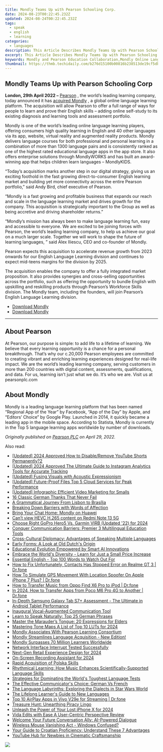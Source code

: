 ```yaml
---
title: Mondly Teams Up with Pearson Schooling Corp.
date: 2024-08-23T00:22:45.232Z
updated: 2024-08-24T00:22:45.232Z
tags:
  - speak
  - english
  - learning
categories:
  - languages
description: This Article Describes Mondly Teams Up with Pearson Schooling Corp.
excerpt: This Article Describes Mondly Teams Up with Pearson Schooling Corp.
keywords: Mondly and Pearson Education Collaboration,Mondly Online Language Learning Partnership,Mondly Enhances Educational Services Through Pearson,Integrated Language Learning Platforms,Innovative Educational Technology,Pearson Schooling's Expansion Into Online Language Tutoring (Mondly),Comprehensive Education Solutions
thumbnail: https://thmb.techidaily.com/b276d15100b00816b238513de19cf5dbb90f578402c4c455ac709e533cfa60c1.jpg
---
```


## Mondly Teams Up with Pearson Schooling Corp

**London, 29th April 2022 –** [Pearson](https://www.pearson.com/) , the world’s leading learning company, today announced it has [acquired Mondly](https://plc.pearson.com/en-US/news/pearson-acquires-leading-online-language-learning-platform) , a global online language learning platform. The acquisition will allow Pearson to offer a full range of ways for people to learn and prove their English skills – adding online self-study to its existing diagnosis and learning tools and assessment portfolio.

 Mondly is one of the world’s leading online language learning players, offering consumers high quality learning in English and 40 other languages via its app, website, virtual reality and augmented reality products. Mondly delivers language courses for both professional and personal learning in a combination of more than 1300 language pairs and is consistently ranked as one of the highest rated educational language apps in the app store. It also offers enterprise solutions through MondlyWORKS and has built an award-winning app that helps children learn languages – MondlyKIDS.

 “Today’s acquisition marks another step in our digital strategy, giving us an exciting foothold in the fast growing direct-to-consumer English learning market and building yet more connectivity across the entire Pearson portfolio,” said Andy Bird, chief executive of Pearson.

 “Mondly is a fast growing and profitable business that expands our reach and scale in the language learning market and drives growth for the company. This acquisition is strategically important to the Group as well as being accretive and driving shareholder returns.”

 “Mondly’s mission has always been to make language learning fun, easy and accessible to everyone. We are excited to be joining forces with Pearson, the world’s leading learning company, to help us achieve our goal on a much larger scale. Together we will work to shape the future of learning languages, ” said Alex Iliescu, CEO and co-founder of Mondly.

 Pearson expects this acquisition to accelerate revenue growth from 2023 onwards for our English Language Learning division and continues to expect mid-teens margins for the division by 2025.

 The acquisition enables the company to offer a fully integrated market proposition. It also provides synergies and cross-selling opportunities across the portfolio, such as offering the opportunity to bundle English with upskilling and reskilling products through Pearson’s Workforce Skills division. The Mondly team, including the founders, will join Pearson’s English Language Learning division.

* [Download Mondly](https://www.facebook.com/sharer/sharer.php?u=https%3A%2F%2Fwww.mondly.com%2Fblog%2Fmondly-joins-pearson%2F&t=Mondly+Joins+Pearson "Share on Facebook")
* [Download Mondly](https://shop.mondly.com/affiliate.php?ACCOUNT=ATISTUDI&AFFILIATE=108875&PATH=https://www.mondly.com?AFFILIATE=108875)

---

## **About Pearson**

 At Pearson, our purpose is simple: to add life to a lifetime of learning. We believe that every learning opportunity is a chance for a personal breakthrough. That’s why our c.20,000 Pearson employees are committed to creating vibrant and enriching learning experiences designed for real-life impact. We are the world’s leading learning company, serving customers in more than 200 countries with digital content, assessments, qualifications, and data. For us, learning isn’t just what we do. It’s who we are. Visit us at pearsonplc.com

## **About Mondly**

 Mondly is a leading language learning platform that has been named “Regional App of the Year” by Facebook, “App of the Day” by Apple, and “Editors’ Choice” by Google Play. Launched in 2014, it quickly became a leading app in the mobile space. According to Statista, Mondly is currently in the Top 5 language learning apps worldwide by number of downloads.

 _Originally published on [Pearson PLC](https://plc.pearson.com/en-US/news/pearson-acquires-leading-online-language-learning-platform) on April 29, 2022._

<ins class="adsbygoogle"
     style="display:block"
     data-ad-format="autorelaxed"
     data-ad-client="ca-pub-7571918770474297"
     data-ad-slot="1223367746"></ins>



<ins class="adsbygoogle"
     style="display:block"
     data-ad-client="ca-pub-7571918770474297"
     data-ad-slot="8358498916"
     data-ad-format="auto"
     data-full-width-responsive="true"></ins>





<span class="atpl-alsoreadstyle">Also read:</span>
<div><ul>
<li><a href="https://eaxpv-info.techidaily.com/updated-2024-approved-how-to-disableremove-youtube-shorts-permanently2/"><u>[Updated] 2024 Approved  How to Disable/Remove YouTube Shorts Permanently?2</u></a></li>
<li><a href="https://instagram-video-files.techidaily.com/updated-2024-approved-the-ultimate-guide-to-instagram-analytics-tools-for-accurate-tracking/"><u>[Updated] 2024 Approved  The Ultimate Guide to Instagram Analytics Tools for Accurate Tracking</u></a></li>
<li><a href="https://some-knowledge.techidaily.com/updated-fusing-visuals-with-acoustic-expressionism/"><u>[Updated] Fusing Visuals with Acoustic Expressionism</u></a></li>
<li><a href="https://some-knowledge.techidaily.com/updated-future-proof-files-top-5-cloud-services-for-peak-performance/"><u>[Updated] Future-Proof Files  Top 5 Cloud Services for Peak Performance</u></a></li>
<li><a href="https://facebook-video-footage.techidaily.com/updated-infographic-efficient-video-marketing-for-smalls/"><u>[Updated] Infographic  Efficient Video Marketing for Smalls</u></a></li>
<li><a href="https://mondly-stories.techidaily.com/16-classic-german-thanks-that-never-fail/"><u>16 Classic German Thanks That Never Fail</u></a></li>
<li><a href="https://mondly-stories.techidaily.com/a-grammatical-journey-from-lisbon-to-brasilia/"><u>A Grammatical Journey From Lisbon to Brasília</u></a></li>
<li><a href="https://mondly-stories.techidaily.com/breaking-down-barriers-with-words-of-affection/"><u>Breaking Down Barriers with Words of Affection</u></a></li>
<li><a href="https://mondly-stories.techidaily.com/bring-your-chat-home-mondly-on-huawei/"><u>Bring Your Chat Home: Mondly on Huawei</u></a></li>
<li><a href="https://phone-solutions.techidaily.com/can-t-view-hevc-h-265-content-on-redmi-note-13-5g-by-aiseesoft-video-converter-play-hevc-video-on-android/"><u>Can’t view HEVC H.265 content on Redmi Note 13 5G</u></a></li>
<li><a href="https://fox-friendly.techidaily.com/choose-right-gopro-hero5-vs-garmin-virb-updated-22-for-2024/"><u>Choose Right  GoPro Hero5 Vs. Garmin VIRB (Updated '22) for 2024</u></a></li>
<li><a href="https://mondly-stories.techidaily.com/conquer-communication-barriers-premier-3-multilingual-education-tools/"><u>Conquer Communication Barriers: Premier 3 Multilingual Education Tools</u></a></li>
<li><a href="https://mondly-stories.techidaily.com/cross-cultural-diplomacy-advantages-of-speaking-multiple-languages/"><u>Cross-Cultural Diplomacy: Advantages of Speaking Multiple Languages</u></a></li>
<li><a href="https://mondly-stories.techidaily.com/early-forms-a-look-at-old-dutchs-origin/"><u>Early Forms: A Look at Old Dutch's Origin</u></a></li>
<li><a href="https://mondly-stories.techidaily.com/educational-evolution-empowered-by-smart-ai-innovations/"><u>Educational Evolution Empowered by Smart AI Innovations</u></a></li>
<li><a href="https://mondly-stories.techidaily.com/1719577717302-embrace-the-worlds-diversity-learn-for-just-a-small-price-increase/"><u>Embrace the World's Diversity - Learn for Just a Small Price Increase</u></a></li>
<li><a href="https://mondly-stories.techidaily.com/essential-english-top-100-words-to-watch-out-for/"><u>Essential English - Top 100 Words to Watch Out For</u></a></li>
<li><a href="https://fix-guide.techidaily.com/how-to-fix-unfortunately-contacts-has-stopped-error-on-realme-gt-3-drfone-by-drfone-fix-android-problems-fix-android-problems/"><u>How to Fix Unfortunately, Contacts Has Stopped Error on Realme GT 3 | Dr.fone</u></a></li>
<li><a href="https://fake-location.techidaily.com/how-to-simulate-gps-movement-with-location-spoofer-on-apple-iphone-7-plus-drfone-by-drfone-virtual-ios/"><u>How To Simulate GPS Movement With Location Spoofer On Apple iPhone 7 Plus? | Dr.fone</u></a></li>
<li><a href="https://android-transfer.techidaily.com/how-to-transfer-music-from-oppo-find-x6-pro-to-ipod-drfone-by-drfone-transfer-from-android-transfer-from-android/"><u>How to Transfer Music from Oppo Find X6 Pro to iPod | Dr.fone</u></a></li>
<li><a href="https://android-transfer.techidaily.com/in-2024-how-to-transfer-apps-from-poco-m6-pro-4g-to-another-drfone-by-drfone-transfer-from-android-transfer-from-android/"><u>In 2024, How to Transfer Apps from Poco M6 Pro 4G to Another | Dr.fone</u></a></li>
<li><a href="https://buynow-info.techidaily.com/in-depth-samsung-galaxy-tab-s7plus-assessment-the-ultimate-in-android-tablet-performance/"><u>In-Depth Samsung Galaxy Tab S7+ Assessment - The Ultimate in Android Tablet Performance</u></a></li>
<li><a href="https://mondly-stories.techidaily.com/inaugural-vocal-augmented-communication-tool/"><u>Inaugural Vocal-Augmented Communication Tool</u></a></li>
<li><a href="https://mondly-stories.techidaily.com/learn-to-speak-naturally-top-25-german-phrases/"><u>Learn to Speak Naturally: Top 25 German Phrases</u></a></li>
<li><a href="https://mondly-stories.techidaily.com/master-the-marauders-tongue-20-expressions-for-elders/"><u>Master the Marauder’s Tongue: 20 Expressions for Elders</u></a></li>
<li><a href="https://extra-skills.techidaily.com/mastering-tone-maps-a-list-of-top-10-luts-for-2024/"><u>Mastering Tone Maps  A List of Top 10 LUTs for 2024</u></a></li>
<li><a href="https://mondly-stories.techidaily.com/mondly-associates-with-pearson-learning-consortium/"><u>Mondly Associates With Pearson Learning Consortium</u></a></li>
<li><a href="https://mondly-stories.techidaily.com/mondly-streamlines-language-acquisition-new-edition/"><u>Mondly Streamlines Language Acquisition - New Edition!</u></a></li>
<li><a href="https://mondly-stories.techidaily.com/mondly-surpasses-70-million-learners-worldwide/"><u>Mondly Surpasses 70 Million Learners Worldwide</u></a></li>
<li><a href="https://driver-error.techidaily.com/network-interface-interrupt-tested-successfully/"><u>Network Interface Interrupt Tested Successfully</u></a></li>
<li><a href="https://fox-blue.techidaily.com/next-gen-retail-experience-design-for-2024/"><u>Next-Gen Retail Experience Design for 2024</u></a></li>
<li><a href="https://visual-screen-recording.techidaily.com/on-screen-recording-assistant-for-2024/"><u>On-Screen Recording Assistant for 2024</u></a></li>
<li><a href="https://mondly-stories.techidaily.com/rapid-acquisition-of-polska-skills/"><u>Rapid Acquisition of Polska Skills</u></a></li>
<li><a href="https://mondly-stories.techidaily.com/rhythmical-learning-how-music-enhances-scientifically-supported-language-skills/"><u>Rhythmical Learning: How Music Enhances Scientifically-Supported Language Skills</u></a></li>
<li><a href="https://mondly-stories.techidaily.com/strategies-for-dominating-the-worlds-toughest-language-tests/"><u>Strategies for Dominating the World's Toughest Language Tests</u></a></li>
<li><a href="https://mondly-stories.techidaily.com/the-effective-communicators-choice-german-vs-french/"><u>The Effective Communicator's Choice: German Vs French</u></a></li>
<li><a href="https://mondly-stories.techidaily.com/the-language-labyrinths-exploring-the-dialects-in-star-wars-world/"><u>The Language Labyrinths: Exploring the Dialects in Star Wars World</u></a></li>
<li><a href="https://mondly-stories.techidaily.com/the-lifelong-learners-guide-to-new-languages/"><u>The Lifelong Learner's Guide to New Languages</u></a></li>
<li><a href="https://screen-mirror.techidaily.com/top-10-airplay-apps-in-vivo-v29e-for-streaming-drfone-by-drfone-android/"><u>Top 10 AirPlay Apps in Vivo V29e for Streaming | Dr.fone</u></a></li>
<li><a href="https://mondly-stories.techidaily.com/treasure-hunt-unearthing-piracy-lingo/"><u>Treasure Hunt: Unearthing Piracy Lingo</u></a></li>
<li><a href="https://some-skills.techidaily.com/unleash-the-power-of-your-lost-iphone-x-for-2024/"><u>Unleash the Power of Your Lost iPhone X for 2024</u></a></li>
<li><a href="https://extra-information.techidaily.com/vida-edits-with-ease-a-user-centric-perspective-review/"><u>Vida Edits with Ease  A User-Centric Perspective Review</u></a></li>
<li><a href="https://mondly-stories.techidaily.com/welcome-your-future-conversation-ally-ai-powered-dialogue/"><u>Welcome Your Future Conversation Ally: AI-Powered Dialogue</u></a></li>
<li><a href="https://driver-error.techidaily.com/wireless-mouse-vanishing-act-windows-confused/"><u>Wireless Mouse Vanishing Act - Windows Confused?</u></a></li>
<li><a href="https://mondly-stories.techidaily.com/1719581563836-your-guide-to-croatian-proficiency-understand-these-7-advantages/"><u>Your Guide to Croatian Proficiency: Understand These 7 Advantages</u></a></li>
<li><a href="https://youtube-video-recordings.techidaily.com/youtube-hub-for-newbies-in-cinematic-craftsmanship/"><u>YouTube Hub for Newbies in Cinematic Craftsmanship</u></a></li>
</ul></div>

<!-- affiliate ads begin -->
<a href="https://secure.2checkout.com/order/checkout.php?PRODS=4620778&QTY=1&AFFILIATE=108875&CART=1"><img src="https://secure.avangate.com/images/merchant/07dd4d5a72f5740ef0f035f201951476/300__250banner.jpg" border="0"></a>
<!-- affiliate ads end -->